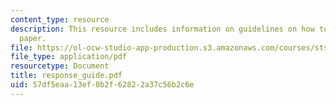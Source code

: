 ```yaml
---
content_type: resource
description: This resource includes information on guidelines on how to write a response
  paper.
file: https://ol-ocw-studio-app-production.s3.amazonaws.com/courses/sts-001-technology-in-american-history-spring-2006/57df5eaa13ef0b2f62822a37c56b2c6e_response_guide.pdf
file_type: application/pdf
resourcetype: Document
title: response_guide.pdf
uid: 57df5eaa-13ef-0b2f-6282-2a37c56b2c6e
---
```

